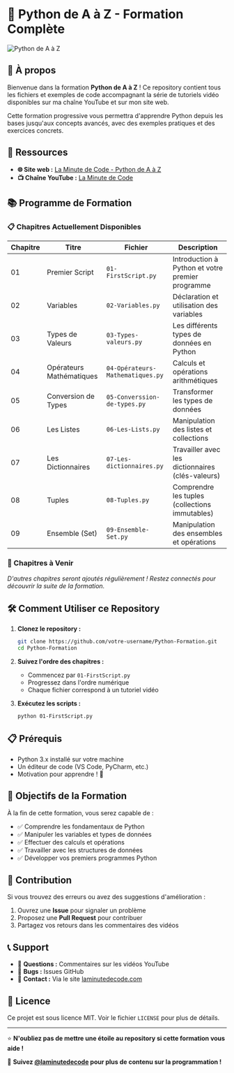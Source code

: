 # 🐍 Python de A à Z - Formation Complète

![Python de A à Z](https://www.laminutedecode.com/_next/image?url=https%3A%2F%2Fcdn.sanity.io%2Fimages%2Fhtniyx9j%2Fproduction%2F57c5c05411e1452f5f747946e10842afb349a39f-1920x1080.webp&w=1920&q=75)

## 📖 À propos

Bienvenue dans la formation **Python de A à Z** ! Ce repository contient tous les fichiers et exemples de code accompagnant la série de tutoriels vidéo disponibles sur ma chaîne YouTube et sur mon site web.

Cette formation progressive vous permettra d'apprendre Python depuis les bases jusqu'aux concepts avancés, avec des exemples pratiques et des exercices concrets.

## 🎥 Ressources

- **🌐 Site web :** [La Minute de Code - Python de A à Z](https://www.laminutedecode.com/tutoriels/python-de-a-a-z)
- **📺 Chaîne YouTube :** [La Minute de Code](https://www.youtube.com/@laminutedecode)

## 📚 Programme de Formation

### 📋 Chapitres Actuellement Disponibles

| Chapitre | Titre | Fichier | Description |
|----------|-------|---------|-------------|
| 01 | Premier Script | `01-FirstScript.py` | Introduction à Python et votre premier programme |
| 02 | Variables | `02-Variables.py` | Déclaration et utilisation des variables |
| 03 | Types de Valeurs | `03-Types-valeurs.py` | Les différents types de données en Python |
| 04 | Opérateurs Mathématiques | `04-Opérateurs-Mathematiques.py` | Calculs et opérations arithmétiques |
| 05 | Conversion de Types | `05-Converssion-de-types.py` | Transformer les types de données |
| 06 | Les Listes | `06-Les-Lists.py` | Manipulation des listes et collections |
| 07 | Les Dictionnaires | `07-Les-dictionnaires.py` | Travailler avec les dictionnaires (clés-valeurs) |
| 08 | Tuples | `08-Tuples.py` | Comprendre les tuples (collections immutables) |
| 09 | Ensemble (Set) | `09-Ensemble-Set.py` | Manipulation des ensembles et opérations |

### 🚀 Chapitres à Venir

*D'autres chapitres seront ajoutés régulièrement ! Restez connectés pour découvrir la suite de la formation.*

## 🛠️ Comment Utiliser ce Repository

1. **Clonez le repository :**
   ```bash
   git clone https://github.com/votre-username/Python-Formation.git
   cd Python-Formation
   ```

2. **Suivez l'ordre des chapitres :**
   - Commencez par `01-FirstScript.py`
   - Progressez dans l'ordre numérique
   - Chaque fichier correspond à un tutoriel vidéo

3. **Exécutez les scripts :**
   ```bash
   python 01-FirstScript.py
   ```

## 📋 Prérequis

- Python 3.x installé sur votre machine
- Un éditeur de code (VS Code, PyCharm, etc.)
- Motivation pour apprendre ! 🚀

## 🎯 Objectifs de la Formation

À la fin de cette formation, vous serez capable de :

- ✅ Comprendre les fondamentaux de Python
- ✅ Manipuler les variables et types de données
- ✅ Effectuer des calculs et opérations
- ✅ Travailler avec les structures de données
- ✅ Développer vos premiers programmes Python

## 🤝 Contribution

Si vous trouvez des erreurs ou avez des suggestions d'amélioration :

1. Ouvrez une **Issue** pour signaler un problème
2. Proposez une **Pull Request** pour contribuer
3. Partagez vos retours dans les commentaires des vidéos

## 📞 Support

- 💬 **Questions :** Commentaires sur les vidéos YouTube
- 🐛 **Bugs :** Issues GitHub
- 📧 **Contact :** Via le site [laminutedecode.com](https://www.laminutedecode.com)

## 📜 Licence

Ce projet est sous licence MIT. Voir le fichier `LICENSE` pour plus de détails.

---

⭐ **N'oubliez pas de mettre une étoile au repository si cette formation vous aide !**

📢 **Suivez [@laminutedecode](https://www.laminutedecode.com) pour plus de contenu sur la programmation !**
